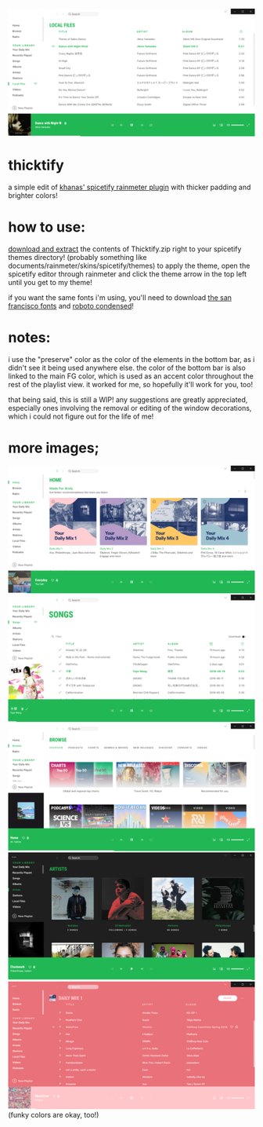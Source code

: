 ![001](https://github.com/8roly/thicktify/blob/master/001_default%20colors.png)
# thicktify
a simple edit of [khanas' spicetify rainmeter plugin](https://github.com/khanhas/Spicetify) with thicker padding and brighter colors!
# how to use:
[download and extract](https://github.com/8roly/thicktify/raw/master/Thicktify.zip) the contents of Thicktify.zip right to your spicetify themes directory!  (probably something like documents/rainmeter/skins/spicetify/themes)  to apply the theme, open the spicetify editor through rainmeter and click the theme arrow in the top left until you get to my theme!

if you want the same fonts i'm using, you'll need to download [the san francisco fonts](https://developer.apple.com/fonts/) and [roboto condensed](https://fonts.google.com/specimen/Roboto+Condensed)!
# notes:
i use the "preserve" color as the color of the elements in the bottom bar, as i didn't see it being used anywhere else.  the color of the bottom bar is also linked to the main FG color, which is used as an accent color throughout the rest of the playlist view.  it worked for me, so hopefully it'll work for you, too!

that being said, this is still a WIP!  any suggestions are greatly appreciated, especially ones involving the removal or editing of the window decorations, which i could not figure out for the life of me!
# more images;
![002](https://github.com/8roly/thicktify/blob/master/002_home.png) 
![003](https://github.com/8roly/thicktify/blob/master/003_songs.png)
![004](https://github.com/8roly/thicktify/blob/master/004_browse.png) 
![005](https://github.com/8roly/thicktify/blob/master/005_dark.png)
![006](https://github.com/8roly/thicktify/blob/master/006_funky%20colors%20are%20ok%20too!.png)
(funky colors are okay, too!)
